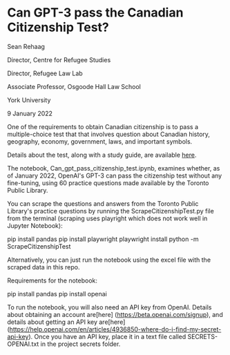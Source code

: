 # Can GPT-3 pass the Canadian Citizenship Test?

Sean Rehaag

Director, Centre for Refugee Studies

Director, Refugee Law Lab

Associate Professor, Osgoode Hall Law School

York University

9 January 2022

One of the requirements to obtain Canadian citizenship is to pass a multiple-choice test that that involves question about Canadian history, geography, economy, government, laws, and important symbols.

Details about the test, along with a study guide, are available [here](https://www.torontopubliclibrary.ca/new-to-canada/citizenship.jsp).

The notebook, Can_gpt_pass_citizenship_test.ipynb, examines whether, as of January 2022, OpenAI's GPT-3 can pass the citizenship test without any fine-tuning, using 60 practice questions made available by the Toronto Public Library.

You can scrape the questions and answers from the Toronto Public Library's practice questions by running the ScrapeCitizenshipTest.py file from the terminal (scraping uses playright which does not work well in Jupyter Notebook):

pip install pandas
pip install playwright
playwright install
python -m ScrapeCitizenshipTest

Alternatively, you can just run the notebook using the excel file with the scraped data in this repo.

Requirements for the notebook:

pip install pandas
pip install openai

To run the notebook, you will also need an API key from OpenAI. Details about obtaining an account are[here] (https://beta.openai.com/signup), and details about getting an API key are[here] (https://help.openai.com/en/articles/4936850-where-do-i-find-my-secret-api-key). Once you have an API key, place it in a text file called SECRETS-OPENAI.txt in the project secrets folder.

